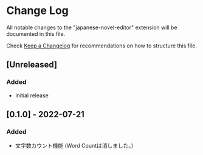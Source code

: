 # Change Log

All notable changes to the "japanese-novel-editor" extension will be documented in this file.

Check [Keep a Changelog](http://keepachangelog.com/) for recommendations on how to structure this file.

## [Unreleased]

### Added
- Initial release

## [0.1.0] - 2022-07-21
### Added
- 文字数カウント機能 (Word Countは消しました。)


